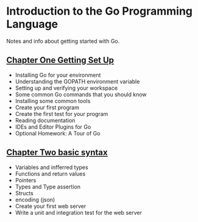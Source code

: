 # Introduction to the Go Programming Language
Notes and info about getting started with Go.


## [Chapter One Getting Set Up](./chapter-one.md)
- Installing Go for your environment
- Understanding the GOPATH environment variable
- Setting up and verifying your workspace
- Some common Go commands that you should know
- Installing some common tools
- Create your first program
- Create the first test for your program
- Reading documentation
- IDEs and Editor Plugins for Go
- Optional Homework: A Tour of Go

## [Chapter Two basic syntax](./chapter-two.md)
- Variables and infferred types
- Functions and return values
- Pointers
- Types and Type assertion
- Structs 
- encoding (json)
- Create your first web server
- Write  a unit and integration test for the web server
